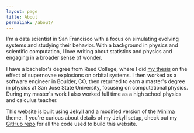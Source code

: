 ```yaml
---
layout: page
title: About
permalink: /about/
---
```


I'm a data scientist in San Francisco with a focus on simulating evolving systems and studying their behavior. With a background in physics and scientific computation, I love writing about statistics and physics and engaging in a broader sense of wonder.

I have a bachelor's degree from Reed College, where I did [my thesis](/assets/docs/deich_reed_thesis.pdf) on the effect of supernovae explosions on orbital systems. I then worked as a software engineer in Boulder, CO, then returned to earn a master's degree in physics at San Jose State University, focusing on computational physics. During my master's work I also worked full time as a high school physics and calculus teacher.


This website is built using [Jekyll](https://jekyllrb.com/) and a modified version of the [Minima](https://github.com/jekyll/minima) theme. If you're curious about details of my Jekyll setup, check out my [GitHub repo](https://github.com/adeich/adeich.github.io) for all the code used to build this website.
